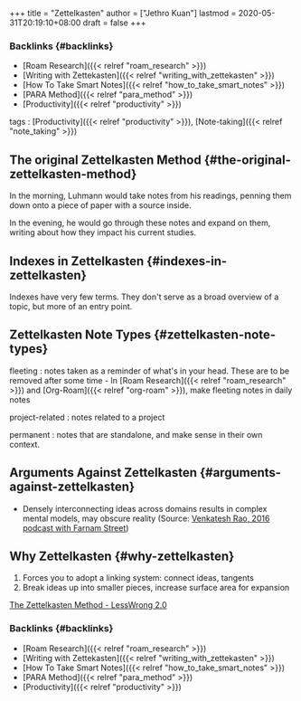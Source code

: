 +++
title = "Zettelkasten"
author = ["Jethro Kuan"]
lastmod = 2020-05-31T20:19:10+08:00
draft = false
+++

### Backlinks {#backlinks}

- [Roam Research]({{< relref "roam_research" >}})
- [Writing with Zettekasten]({{< relref "writing_with_zettekasten" >}})
- [How To Take Smart Notes]({{< relref "how_to_take_smart_notes" >}})
- [PARA Method]({{< relref "para_method" >}})
- [Productivity]({{< relref "productivity" >}})

tags
: [Productivity]({{< relref "productivity" >}}), [Note-taking]({{< relref "note_taking" >}})

## The original Zettelkasten Method {#the-original-zettelkasten-method}

In the morning, Luhmann would take notes from his readings, penning
them down onto a piece of paper with a source inside.

In the evening, he would go through these notes and expand on them,
writing about how they impact his current studies.

## Indexes in Zettelkasten {#indexes-in-zettelkasten}

Indexes have very few terms. They don't serve as a broad overview of a
topic, but more of an entry point.

## Zettelkasten Note Types {#zettelkasten-note-types}

fleeting
: notes taken as a reminder of what's in your head. These
are to be removed after some time - In [Roam Research]({{< relref "roam_research" >}}) and [Org-Roam]({{< relref "org-roam" >}}), make fleeting notes in daily notes

project-related
: notes related to a project

permanent
: notes that are standalone, and make sense in their own context.

## Arguments Against Zettelkasten {#arguments-against-zettelkasten}

- Densely interconnecting ideas across domains results in complex
  mental models, may obscure reality (Source: [Venkatesh Rao, 2016
  podcast with Farnam Street](https://fs.blog/venkatesh-rao/))

## Why Zettelkasten {#why-zettelkasten}

1.  Forces you to adopt a linking system: connect ideas, tangents
2.  Break ideas up into smaller pieces, increase surface area for
    expansion

[The Zettelkasten Method - LessWrong 2.0](https://www.lesswrong.com/posts/NfdHG6oHBJ8Qxc26s/the-zettelkasten-method-1)

### Backlinks {#backlinks}

- [Roam Research]({{< relref "roam_research" >}})
- [Writing with Zettekasten]({{< relref "writing_with_zettekasten" >}})
- [How To Take Smart Notes]({{< relref "how_to_take_smart_notes" >}})
- [PARA Method]({{< relref "para_method" >}})
- [Productivity]({{< relref "productivity" >}})
